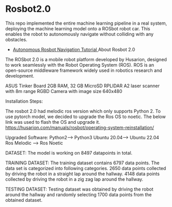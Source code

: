 # Rosbot2.0
This repo implemented the entire machine learning pipeline in a real system, deploying the machine learning model onto a ROSbot robot car. This enables the robot to autonomously navigate without colliding with any obstacles.

* [Autonomous Rosbot Navigation Tutorial ](https://github.com/MissMeriel/ROSbot_data_collection/tree/master)
About Rosbot 2.0


The ROSbot 2.0 is a mobile robot platform developed by Husarion, designed to work seamlessly with the Robot Operating System (ROS). ROS is an open-source middleware framework widely used in robotics research and development. 

ASUS Tinker Board 2GB RAM, 32 GB MicroSD 
RPLIDAR A2 laser scanner with 8m range 
RGBD Camera with image size 640x480 

Installation Steps: 

The rosbot 2.0 had melodic ros version which only supports Python 2. 
To use pytorch model, we decided to upgrade the Ros OS to noetic. The below link was used to flash the OS and upgrade it. 
https://husarion.com/manuals/rosbot/operating-system-reinstallation/ 

Upgraded Software:
Python2--> Python3
Ubuntu 20.04--> Ubuntu 22.04
Ros Melodic --> Ros Noetic


DATASET: 
The model is working on 8497 datapoints in total.

TRAINING DATASET: The training dataset contains 6797 data points. The data set is categorized into following categories. 2650 data points collected by driving the robot in a straight lap around the hallway. 4148 data points collected by driving the robot in a zig zag lap around the hallway.

TESTING DATASET: Testing dataset was obtained by driving the robot around the hallway and randomly selecting 1700 data points from the obtained dataset.

 
